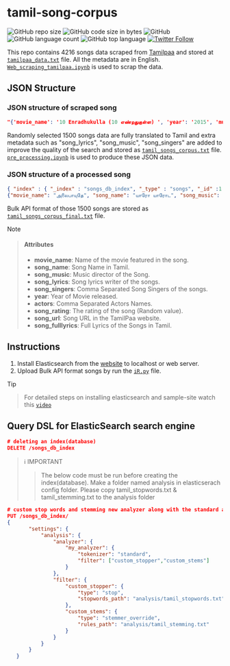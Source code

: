 # tamil-song-corpus

![GitHub repo size](https://img.shields.io/github/repo-size/sabesansathananthan/tamil-song-corpus?color=red&style=plastic)
![GitHub code size in bytes](https://img.shields.io/github/languages/code-size/sabesansathananthan/tamil-song-corpus?style=plastic)
![GitHub](https://img.shields.io/github/license/sabesansathananthan/tamil-song-corpus?color=orange&style=plastic)
![GitHub language count](https://img.shields.io/github/languages/count/sabesansathananthan/tamil-song-corpus?color=brightgreen&style=plastic)
![GitHub top language](https://img.shields.io/github/languages/top/sabesansathananthan/tamil-song-corpus?color=blueviolet&style=plastic)
[![Twitter Follow](https://img.shields.io/twitter/follow/TheSabesan?color=lightgrey&style=plastic)](https://twitter.com/intent/follow?original_referer=https%3A%2F%2Fpublish.twitter.com%2F%3FbuttonType%3DFollowButton%26query%3Dhttps%253A%252F%252Ftwitter.com%252FTheSabesan%26widget%3DButton&ref_src=twsrc%5Etfw&screen_name=TheSabesan&tw_p=followbutton)

This repo contains 4216 songs data scraped from [Tamilpaa](https://www.tamilpaa.com) and stored at [`tamilpaa_data.txt`](/Data/tamilpaa_data.txt) file. All the metadata are in English. [`Web_scraping_tamilpaa.ipynb`](/Web_scraping_tamilpaa.ipynb) is used to scrap the data.

## JSON Structure

### JSON structure of scraped song

```JSON
"{'movie_name': '10 Enradhukulla (10 எண்றதுகுள்ள) ', 'year': '2015', 'music': 'D. Imman', 'actors': 'Vikram, Samantha', 'movie_url': 'https://www.tamilpaa.com/10-enradhukulla-songs-lyrics', 'movie_image': 'https://www.tamilpaa.com/upload/movies/10-enradhukulla.jpg', 'movie_name_tamil': '10 எண்றதுகுள்ள', 'movie_name_eng': '10 Enradhukulla', 'movie_song': [{'song_name': '\nVroom Vroom (\nபேர கேட்டா )', 'song_url': 'https://www.tamilpaa.com/3000-vroom-vroom-tamil-songs-lyrics', 'song_music': 'D. Imman', 'song_lyrics': 'Madhan Karky', 'song_singers': '', 'song_fulllyrics': 'பேர கேட்டா \xa0பேஜாரு பண்ற\nமெய்ய சொல்லு யாருடா\xa0நீ\nfees-u வாங்கி confuse-u பண்ற\nமெய்ய சொல்லு யாருடா \xa0நீ\n\nநான் பாஞ்ச bullet-u தான்\nஆபத்தே chicklet\xa0 தான்\nகார் ஓட்டும் fight jet-u நான்\nபொண்ணுங்க மாக்நெட்-உ நான்\nஎனக்குன்னு இல்ல கூண்டு\nஉன் நெஞ்சில ஏன்டா காண்டு\nஉனக்கென்ன வேணும் வேண்டு\nஎன்னோட பேரு \xa0bond-u\nBond James Bond\n\nபேர கேட்டா \xa0பேஜாரு பண்ற\nமெய்ய சொல்லு யாருடா\xa0நீ\nfees-u வாங்கி confuse-u பண்ற\nமெய்ய சொல்லு யாருடா \xa0நீ\n\nஎன் கண்ணில் அச்சம் இல்ல\nஎன் போல உச்சம் இல்ல\nஊருக்கு செல்ல புள்ள\nஎதிரிக்கி நான் தான் தொல்ல\nஎனக்குன்னு இல்ல வேலி\nநான் ஆடுற வரைக்கும் ஜாலி\nஅடிச்சா எல்லாரும் காலி\nஎன்னோட பேரு கொஹ்லி\nKohli Virat Kohli\n\nஎன் ஊரு பரமக்குடி\nநான் யாரு கண்டுபிடி\nமொத்த வித்த அத்துப்படி\nஎன் கிட்ட கத்துகடி\nபடிப்புக்கு போவல tuition\nஆனா நடிப்புல நான் ஒரு ocean\nபுதுமைகதான் என் பேஷன்\nஎன்னோட பேரு ஹாசன்\nHassan Kamal Hassam\n\nநீங்க நல்லவரா இல்ல கெட்டவரா \nரெண்டும் செந்ததுதான் நான்\ni am a hero and a villain'}]}"
```

Randomly selected 1500 songs data are fully translated to Tamil and extra metadata such as "song_lyrics", "song_music", "song_singers" are added to improve the quality of the search and stored as [`tamil_songs_corpus.txt`](/Data/tamil_songs_corpus.txt) file. [`pre_processing.ipynb`](/pre_processing.ipynb) is used to produce these JSON data.

### JSON structure of a processed song

```JSON
{ "index" : { "_index" : "songs_db_index", "_type" : "songs", "_id" :1 }}
{"movie_name": "அலைபாயுதே", "song_name": "யாரோ யாரோட", "song_music": "ஏ.ஆர்.ரஹ்மான்", "song_lyrics": "வைரமுத்து", "song_singers": "மஹாலட்சுமி ஐயர், வைஷாலி சமந்த், ரிச்சா சர்மா", "year": "2000", "actors": "ஆர் மாதவன், ஷாலினி", "song_rating": 5, "song_url": "https://www.tamilpaa.com/2553-yaro-yarodi-tamil-songs-lyrics", "song_fulllyrics": "யாரோ யாரோடி ஒன்னோட புருசன்\nயாரோ யாரோடி உன் திமிருக்கு அரசன்\nயாரோ யாரோடி ஒன்னோட புருசன்\nயாரோ யாரோடி உன் திமிருக்கு அரசன்\n\nஈக்கி போல லாவடிக்க இந்திரனார் பந்தடிக்க\nஅந்தப் பந்தை தீர்த்தடிப்பவனோ சொல்லு\nசந்தனப் பொட்டழகை சாஞ்ச நடையழகை\nவெளி வேட்டி கட்டியவனோ சொல்லு\n\nயாரோ யாரோடி ஒன்னோட புருசன்\nயாரோ யாரோடி உன் திமிருக்கு அரசன்\nயாரோ யாரோடி ஒன்னோட புருசன்\nயாரோ யாரோடி உன் திமிருக்கு அரசன்\n\nதங்கத்துக்கு வேர்க்குது பாருங்க பாருங்க\nசாந்து கண்ணும் மயங்குது ஏனுங்க ஆ\nமுத்தழகி இங்கே இல்லீங்க சொல்லுங்க\nமுத்தமிட்டு எங்கே தொடுங்க\nமொத்தமாக சொல்லிக் குடுங்க\nசொல்லிக் குடுங்க குடுங்க குடுங்க குடுங்க\nகன்னிப் பொண்ணு நல்லா நடிப்பா அவ நடிப்பா\nகட்டிலுக்குப் பாட்டுப் படிப்பா\n\nயாரோ யாரோடி ஒன்னோட புருசன்\nஆத்தி அவந்தாண்டி உன் திமிருக்கு அரசன்\nஈக்கி போல லாவடிக்க இந்திரனார் பந்தடிக்க\nஅந்தப் பந்தை தீர்த்தடிப்பவனோ சொல்லு\nமல்லு வேட்டி கட்டி வந்த சல்லிக்கட்டு மாட்ட முட்டி\nமல்லியப்பூ வெல்லப்போவுதடி நில்லு\n\n...\nகண்ணாலம் கண்ணாலம் பூங்கொடிக்குக் கண்ணாலம் பூங்கொடிக்குக் கண்ணாலம் (3)\nகண்ணாலம்...கண்ணாலம்...பூங்கொடிக்குக் கண்ணாலம்...பூங்கொடிக்குக் கண்ணாலம்\n\nபொன் தாலி பொண்ணுக்கெதுக்கு எதுக்கு\nமூணு முடி போடுவதெதுக்கு...ஆ\nஉரிமைக்காக ஒத்த முடிச்சு\nஉரிமைக்காக ஒத்த முடிச்சு அடியே\nஉறவுக்காக ரெண்டாம் முடிச்சு\nஊருக்காக மூணாம் முடிச்சு\nமுடிச்சு...முடிச்சு முடிச்சு முடிச்சு\nபொன் தாலி பொண்ணுக்கெதுக்கு எதுக்கு\nமூணு முடி போடுவதெதுக்கு\n\nயாரோ யாரோடி ஒன்னோட புருசன்\nயாரோ யாரோடி உன் திமிருக்கு அரசன்\nயாரோ யாரோடி ஒன்னோட புருசன்\nயாரோ யாரோடி உன் திமிருக்கு அரசன"}
```

Bulk API format of those 1500 songs are stored as [`tamil_songs_corpus_final.txt`](/Data/tamil_songs_corpus_final.txt) file.

> [!NOTE]
>
> > #### **Attributes**
> >
> > - **movie_name**: Name of the movie featured in the song.
> > - **song_name**: Song Name in Tamil.
> > - **song_music**: Music director of the Song.
> > - **song_lyrics**: Song lyrics writer of the songs.
> > - **song_singers**: Comma Separated Song Singers of the songs.
> > - **year**: Year of Movie released.
> > - **actors**: Comma Separated Actors Names.
> > - **song_rating**: The rating of the song (Random value).
> > - **song_url**: Song URL in the TamilPaa website.
> > - **song_fulllyrics**: Full Lyrics of the Songs in Tamil.

## Instructions

1. Install Elasticsearch from the [website](https://www.elastic.co/downloads/) to localhost or web server.
2. Upload Bulk API format songs by run the [`iR.py`](/iR.py) file.

> [!TIP]
>
> > For detailed steps on installing elasticsearch and sample-site watch this [`video`](https://www.youtube.com/watch?v=BpLDDuCaOTA&t=81s)

## Query DSL for ElasticSearch search engine

```JSON
# deleting an index(database)
DELETE /songs_db_index
```

> :information_source: IMPORTANT
>
> > The below code must be run before creating the index(database). Make a folder named analysis in elasticserach config folder. Please copy tamil_stopwords.txt & tamil_stemming.txt to the analysis folder

```JSON
# custom stop words and stemming new analyzer along with the standard analyzer
PUT /songs_db_index/
{
       "settings": {
           "analysis": {
               "analyzer": {
                   "my_analyzer": {
                       "tokenizer": "standard",
                       "filter": ["custom_stopper","custom_stems"]
                   }
               },
               "filter": {
                   "custom_stopper": {
                       "type": "stop",
                       "stopwords_path": "analysis/tamil_stopwords.txt"
                   },
                   "custom_stems": {
                       "type": "stemmer_override",
                       "rules_path": "analysis/tamil_stemming.txt"
                   }
               }
           }
       }
   }
```
